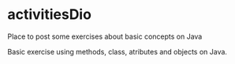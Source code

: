 # activitiesDio
Place to post some exercises about basic concepts on Java


Basic exercise using methods, class, atributes and objects on Java.
